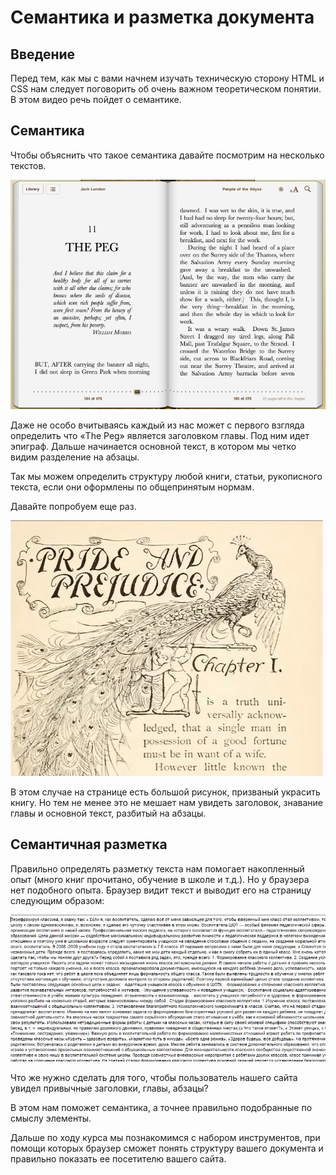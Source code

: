 # Семантика и разметка документа

## Введение
Перед тем, как мы с вами начнем изучать техническую сторону HTML и CSS нам следует поговорить об очень важном теоретическом понятии.
В этом видео речь пойдет о семантике.

## Семантика
Чтобы объяснить что такое семантика давайте посмотрим на несколько текстов.

![Пример №1](images/book1.png)

Даже не особо вчитываясь каждый из нас может с первого взгляда определить что «The Peg» является заголовком главы. Под ним идет эпиграф. Дальше начинается основной текст, в котором мы четко видим разделение на абзацы.

Так мы можем определить структуру любой книги, статьи, рукописного текста, если они оформлены по общепринятым нормам.

Давайте попробуем еще раз.

![Пример №2](images/book2.png)

В этом случае на странице есть большой рисунок, призваный украсить книгу. Но тем не менее это не мешает нам увидеть заголовок, знавание главы и основной текст, разбитый на абзацы.

## Семантичная разметка

Правильно определять разметку текста нам помогает накопленный опыт (много книг прочитано, обучение в школе и т.д.).
Но у браузера нет подобного опыта.
Браузер видит текст и выводит его на страницу следующим образом:

![Сплошной текст](images/example1.png)

Что же нужно сделать для того, чтобы пользователь нашего сайта увидел привычные заголовки, главы, абзацы?

В этом нам поможет семантика, а точнее правильно подобранные по смыслу элементы.

Дальше по ходу курса мы познакомимся с набором инструментов, при помощи которых браузер сможет понять структуру вашего документа и правильно показать ее посетителю вашего сайта.
